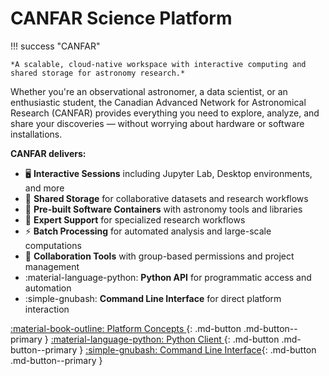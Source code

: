 # CANFAR Science Platform

!!! success "CANFAR"
    
    *A scalable, cloud-native workspace with interactive computing and shared storage for astronomy research.*

Whether you're an observational astronomer, a data scientist, or an enthusiastic student, the Canadian Advanced Network for Astronomical Research (CANFAR) provides everything you need to explore, analyze, and share your discoveries — without worrying about hardware or software installations.

**CANFAR delivers:**

- 🖥️ **Interactive Sessions** including Jupyter Lab, Desktop environments, and more
- 💾 **Shared Storage** for collaborative datasets and research workflows
- 🐳 **Pre-built Software Containers** with astronomy tools and libraries
- 🔧 **Expert Support** for specialized research workflows
- ⚡ **Batch Processing** for automated analysis and large-scale computations
- 👥 **Collaboration Tools** with group-based permissions and project management
- :material-language-python: **Python API** for programmatic access and automation
- :simple-gnubash: **Command Line Interface** for direct platform interaction


[:material-book-outline: Platform Concepts ](platform/home.md){: .md-button .md-button--primary }
[:material-language-python: Python Client ](client/home.md){: .md-button .md-button--primary }
[:simple-gnubash: Command Line Interface](cli/home.md){: .md-button .md-button--primary }